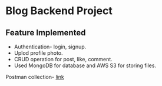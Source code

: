 # Blog Backend Project

## Feature Implemented

- Authentication- login, signup.
- Uplod profile photo.
- CRUD operation for post, like, comment.
- Used MongoDB for database and AWS S3 for storing files.

Postman collection- <a href="https://github.com/ashish293/bloggler-backend/blob/master/postman-api-collection.json" download>link</a>
